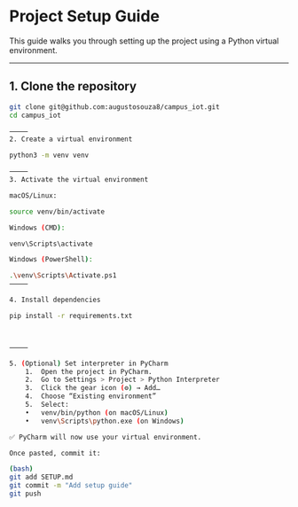# Project Setup Guide

This guide walks you through setting up the project using a Python virtual environment.

---
## 1. Clone the repository

```bash
git clone git@github.com:augustosouza8/campus_iot.git
cd campus_iot

⸻
2. Create a virtual environment

python3 -m venv venv

⸻
3. Activate the virtual environment

macOS/Linux:

source venv/bin/activate

Windows (CMD):

venv\Scripts\activate

Windows (PowerShell):

.\venv\Scripts\Activate.ps1
⸻

4. Install dependencies

pip install -r requirements.txt



⸻

5. (Optional) Set interpreter in PyCharm
	1.	Open the project in PyCharm.
	2.	Go to Settings > Project > Python Interpreter
	3.	Click the gear icon (⚙️) → Add…
	4.	Choose “Existing environment”
	5.	Select:
	•	venv/bin/python (on macOS/Linux)
	•	venv\Scripts\python.exe (on Windows)

✅ PyCharm will now use your virtual environment.

Once pasted, commit it:

(bash)
git add SETUP.md
git commit -m "Add setup guide"
git push
